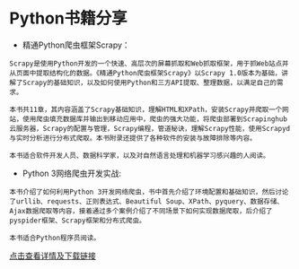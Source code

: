 Python书籍分享
===============================================
* 精通Python爬虫框架Scrapy：
```
Scrapy是使用Python开发的一个快速、高层次的屏幕抓取和Web抓取框架，用于抓Web站点并从页面中提取结构化的数据。《精通Python爬虫框架Scrapy》以Scrapy 1.0版本为基础，讲解了Scrapy的基础知识，以及如何使用Python和三方API提取、整理数据，以满足自己的需求。

本书共11章，其内容涵盖了Scrapy基础知识，理解HTML和XPath，安装Scrapy并爬取一个网站，使用爬虫填充数据库并输出到移动应用中，爬虫的强大功能，将爬虫部署到Scrapinghub云服务器，Scrapy的配置与管理，Scrapy编程，管道秘诀，理解Scrapy性能，使用Scrapyd与实时分析进行分布式爬取。本书附录还提供了各种软件的安装与故障排除等内容。

本书适合软件开发人员、数据科学家，以及对自然语言处理和机器学习感兴趣的人阅读。
```

* Python 3网络爬虫开发实战:
```
本书介绍了如何利用Python 3开发网络爬虫，书中首先介绍了环境配置和基础知识，然后讨论了urllib、requests、正则表达式、Beautiful Soup、XPath、pyquery、数据存储、Ajax数据爬取等内容，接着通过多个案例介绍了不同场景下如何实现数据爬取，后介绍了pyspider框架、Scrapy框架和分布式爬虫。

本书适合Python程序员阅读。
```

[点击查看详情及下载链接](https://blog.csdn.net/love_moon821/article/details/101269027 "书籍：精通Python爬虫框架Scrapy和Python 3网络爬虫开发实战")
